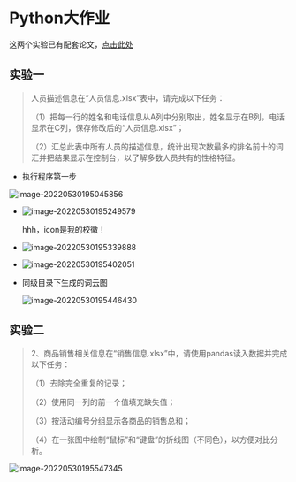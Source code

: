 # Python大作业

这两个实验已有配套论文，[点击此处](./souce/191091231罗伟力.doc)

## 实验一

> 人员描述信息在“人员信息.xlsx”表中，请完成以下任务：
>
> （1）把每一行的姓名和电话信息从A列中分别取出，姓名显示在B列，电话显示在C列，保存修改后的“人员信息.xlsx”；
>
> （2）汇总此表中所有人员的描述信息，统计出现次数最多的排名前十的词汇并把结果显示在控制台，以了解多数人员共有的性格特征。

- 执行程序第一步

![image-20220530195045856](C:\Users\DELL\PycharmProjects\StageOne\大作业\pictures\image-20220530195045856.png)

- ![image-20220530195249579](C:\Users\DELL\PycharmProjects\StageOne\大作业\pictures\image-20220530195249579.png)

  hhh，icon是我的校徽！

- ![image-20220530195339888](C:\Users\DELL\PycharmProjects\StageOne\大作业\pictures\image-20220530195339888.png)

- ![image-20220530195402051](C:\Users\DELL\PycharmProjects\StageOne\大作业\pictures\image-20220530195402051.png)

- 同级目录下生成的词云图

  ![image-20220530195446430](C:\Users\DELL\PycharmProjects\StageOne\大作业\pictures\image-20220530195446430.png)



## 实验二

> 2、商品销售相关信息在“销售信息.xlsx”中，请使用pandas读入数据并完成以下任务：
>
> （1）去除完全重复的记录；
>
> （2）使用同一列的前一个值填充缺失值；
>
> （3）按活动编号分组显示各商品的销售总和；
>
> （4）在一张图中绘制“鼠标”和“键盘”的折线图（不同色），以方便对比分析。

![image-20220530195547345](C:\Users\DELL\PycharmProjects\StageOne\大作业\pictures\image-20220530195547345.png)